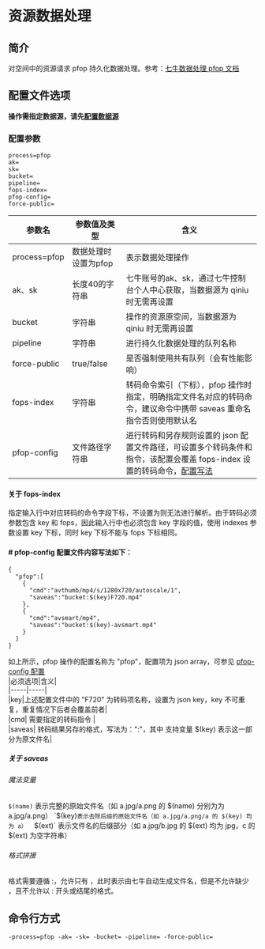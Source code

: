 # 资源数据处理

## 简介
对空间中的资源请求 pfop 持久化数据处理。参考：[七牛数据处理 pfop 文档](https://developer.qiniu.com/dora/manual/3686/pfop-directions-for-use)

## 配置文件选项
**操作需指定数据源，请先[配置数据源](../docs/datasource.md)**  

### 配置参数
```
process=pfop 
ak= 
sk= 
bucket=
pipeline=
fops-index=
pfop-config=
force-public=
```  
|参数名|参数值及类型 | 含义|  
|-----|-------|-----|  
|process=pfop| 数据处理时设置为pfop| 表示数据处理操作|  
|ak、sk|长度40的字符串|七牛账号的ak、sk，通过七牛控制台个人中心获取，当数据源为 qiniu 时无需再设置|  
|bucket| 字符串| 操作的资源原空间，当数据源为 qiniu 时无需再设置|  
|pipeline| 字符串| 进行持久化数据处理的队列名称|  
|force-public| true/false| 是否强制使用共有队列（会有性能影响）|  
|fops-index| 字符串| 转码命令索引（下标），pfop 操作时指定，明确指定文件名对应的转码命令，建议命令中携带 saveas 重命名指令否则使用默认名|  
|pfop-config| 文件路径字符串| 进行转码和另存规则设置的 json 配置文件路径，可设置多个转码条件和指令，该配置会覆盖 fops-index 设置的转码命令，[配置写法](##-pfop-config-配置文件内容写法如下：)|  

#### 关于 fops-index
指定输入行中对应转码的命令字段下标，不设置为则无法进行解析。由于转码必须参数包含 key 和 fops，因此输入行中也必须包含 key 字段的值，使用 indexes 
参数设置 key 下标，同时 key 下标不能与 fops 下标相同。  

#### # pfop-config 配置文件内容写法如下：
```
{
  "pfop":[
    {
      "cmd":"avthumb/mp4/s/1280x720/autoscale/1",
      "saveas":"bucket:$(key)F720.mp4"
    },
    {
      "cmd":"avsmart/mp4",
      "saveas":"bucket:$(key)-avsmart.mp4"
    }
  ]
}
```  
如上所示，pfop 操作的配置名称为 "pfop"，配置项为 json array，可参见 [pfop-config 配置](../resources/process.json)  
|必须选项|含义|  
|-----|-----|  
|key|上述配置文件中的 "F720" 为转码项名称，设置为 json key，key 不可重复，重复情况下后者会覆盖前者|  
|cmd| 需要指定的转码指令 |  
|saveas| 转码结果另存的格式，写法为："<bucket>:<key>"，其中 <key> 支持变量 $(key) 表示这一部分为原文件名|  

##### 关于 saveas  
###### 魔法变量  
`$(name)` 表示完整的原始文件名（如 a.jpg/a.png 的 $(name) 分别为为 a.jpg/a.png）  
`$(key)` 表示去除后缀的原始文件名（如 a.jpg/a.png/a 的 $(key) 均为 a）  
`$(ext)` 表示文件名的后缀部分（如 a.jpg/b.jpg 的 $(ext) 均为 jpg，c 的 $(ext) 为空字符串）  
###### 格式拼接  
格式需要遵循 <bucket>:<key>，允许只有 <bucket>，此时表示由七牛自动生成文件名，但是不允许缺少 <bucket>，且不允许以 : 开头或结尾的格式。  

## 命令行方式
```
-process=pfop -ak= -sk= -bucket= -pipeline= -force-public=
```
